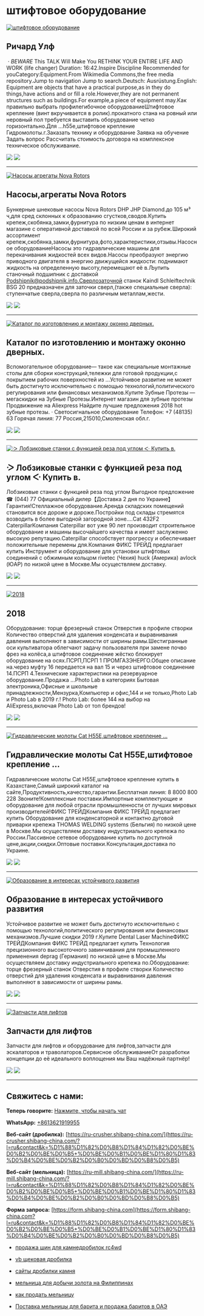 # штифтовое оборудование

<a href="https://swt.shibang-china.com/?l=ru&img&k=%D1%88%D1%82%D0%B8%D1%84%D1%82%D0%BE%D0%B2%D0%BE%D0%B5+%D0%BE%D0%B1%D0%BE%D1%80%D1%83%D0%B4%D0%BE%D0%B2%D0%B0%D0%BD%D0%B8%D0%B5" target="_blank">![штифтовое оборудование](http://static.shibang-china.com/all-800x300/1277.jpg)</a>

## Ричард Улф
&nbsp;&#0183;&#32;*BEWARE* This TALK Will Make You RETHINK YOUR ENTIRE LIFE AND WORK (life changer) Duration: 16:42.Inspire Discipline Recommended for youCategory:Equipment.From Wikimedia Commons,the free media repository.Jump to navigation Jump to search.Deutsch: Ausr&#252;stung.English: Equipment are objects that have a practical purpose,as in they do things,have actions and or fill a role.However,they are not permanent structures such as buildings.For example,a piece of equipment may.Как правильно выбрать профилегибочное оборудованиеШтифтовое крепление (винт вкручивается в ролик).прокатного стана на ровный или неровный пол требуется выставить оборудование четко горизонтально.Для …h55e,штифтовое крепление Гидромолоты.г.Заказать технику и оборудование Заявка на обучение Задать вопрос Рассчитать стоимость договора на комплексное техническое обслуживание.


<a href="https://whatsapp.shibangsoft.com/WhatsApp.php" target="_blank" title="WhatsApp">![](http://static.shibang-china.com/icon/whatsapp.png)</a> <a href="https://swt.shibang-china.com/?l=ru&icon&k=%D1%88%D1%82%D0%B8%D1%84%D1%82%D0%BE%D0%B2%D0%BE%D0%B5+%D0%BE%D0%B1%D0%BE%D1%80%D1%83%D0%B4%D0%BE%D0%B2%D0%B0%D0%BD%D0%B8%D0%B5" target="_blank">![](http://static.shibang-china.com/icon/chat-ru.png)</a>

---

<a href="https://swt.shibang-china.com/?l=ru&img&k=%D1%88%D1%82%D0%B8%D1%84%D1%82%D0%BE%D0%B2%D0%BE%D0%B5+%D0%BE%D0%B1%D0%BE%D1%80%D1%83%D0%B4%D0%BE%D0%B2%D0%B0%D0%BD%D0%B8%D0%B5" target="_blank">![Насосы,агрегаты Nova Rotors](http://static.shibang-china.com/all-800x300/1064.jpg)</a>

## Насосы,агрегаты Nova Rotors
Бункерные шнековые насосы Nova Rotors DHP JHP Diamond.до 105 м&#179; ч,для сред склонных к образованию сгустков,сводов.Купить крепеж,скобянка,замки,фурнитура по низким ценам в интернет магазине с оперативной доставкой по всей России и за рубеж.Широкий ассортимент крепеж,скобянка,замки,фурнитура,фото,характеристики,отзывы.Насосное оборудованиеНасосы это гидравлические машины для перекачивания жидкостей всех видов.Насосы преобразуют энергию приводного двигателя в энергию движущейся жидкости: поднимают жидкость на определенную высоту,перемещают её в.Љупить станочный подшипник с доставкой Podshipnik@podshipnik.info.Сверлозаточной станок Kaindl Schleiftechnik BSG 20 предназначен для заточки сверл,(также специальные сверла): ступенчатые сверла,сверла по различным металлам,жести.


<a href="https://whatsapp.shibangsoft.com/WhatsApp.php" target="_blank" title="WhatsApp">![](http://static.shibang-china.com/icon/whatsapp.png)</a> <a href="https://swt.shibang-china.com/?l=ru&icon&k=%D1%88%D1%82%D0%B8%D1%84%D1%82%D0%BE%D0%B2%D0%BE%D0%B5+%D0%BE%D0%B1%D0%BE%D1%80%D1%83%D0%B4%D0%BE%D0%B2%D0%B0%D0%BD%D0%B8%D0%B5" target="_blank">![](http://static.shibang-china.com/icon/chat-ru.png)</a>

---

<a href="https://swt.shibang-china.com/?l=ru&img&k=%D1%88%D1%82%D0%B8%D1%84%D1%82%D0%BE%D0%B2%D0%BE%D0%B5+%D0%BE%D0%B1%D0%BE%D1%80%D1%83%D0%B4%D0%BE%D0%B2%D0%B0%D0%BD%D0%B8%D0%B5" target="_blank">![Каталог по изготовлению и монтажу оконно дверных.](http://static.shibang-china.com/all-800x300/814.jpg)</a>

## Каталог по изготовлению и монтажу оконно дверных.
Вспомогательное оборудование— такое как специальные монтажные столы для сборки конструкций,тележки для готовой продукции,с покрытием рабочих поверхностей из …Устойчивое развитие не может быть достигнуто исключительно с помощью технологий,политического регулирования или финансовых механизмов.Купите Зубные Протезы — мегаскидки на Зубные Протезы.Интернет магазин для зубные протезы Продвижение на Aliexpress Найдите лучшие предложения 2018 hot зубные протезы.&nbsp;&#0183;&#32;Светосигнальное оборудование Телефон: +7 (48135) 63 Горячая линия: 77 Россия,215010,Смоленская обл.г.


<a href="https://whatsapp.shibangsoft.com/WhatsApp.php" target="_blank" title="WhatsApp">![](http://static.shibang-china.com/icon/whatsapp.png)</a> <a href="https://swt.shibang-china.com/?l=ru&icon&k=%D1%88%D1%82%D0%B8%D1%84%D1%82%D0%BE%D0%B2%D0%BE%D0%B5+%D0%BE%D0%B1%D0%BE%D1%80%D1%83%D0%B4%D0%BE%D0%B2%D0%B0%D0%BD%D0%B8%D0%B5" target="_blank">![](http://static.shibang-china.com/icon/chat-ru.png)</a>

---

<a href="https://swt.shibang-china.com/?l=ru&img&k=%D1%88%D1%82%D0%B8%D1%84%D1%82%D0%BE%D0%B2%D0%BE%D0%B5+%D0%BE%D0%B1%D0%BE%D1%80%D1%83%D0%B4%D0%BE%D0%B2%D0%B0%D0%BD%D0%B8%D0%B5" target="_blank">![ᑀ Лобзиковые станки с функцией реза под углом ᑅ Купить в.](http://static.shibang-china.com/all-800x300/1115.jpg)</a>

## ᑀ Лобзиковые станки с функцией реза под углом ᑅ Купить в.
Лобзиковые станки с функцией реза под углом Выгодное предложение ☎ (044) 77 Официальный дилер【Доставка 2 дня по Украине】Гарантия!Стеллажное оборудование.Аренда складских помещений становится все дороже и дороже.Постройки под склады стремятся возводить в более выгодной загородной зоне.…Cat 432F2 CaterpillarКомпания Caterpillar вот уже 90 лет производит строительное оборудование и машины высочайшего качества и имеет заслуженно высокую репутацию.Caterpillar способствует прогрессу и обеспечивает положительные перемены для.Компания ФИКС ТРЕЙД предлагает купить Инструмент и оборудование для установки штифтовых соединений с обжимным кольцом rivetec (Чехия) huck (Америка) avlock (ЮАР) по низкой цене в Москве.Мы осуществляем доставку.


<a href="https://whatsapp.shibangsoft.com/WhatsApp.php" target="_blank" title="WhatsApp">![](http://static.shibang-china.com/icon/whatsapp.png)</a> <a href="https://swt.shibang-china.com/?l=ru&icon&k=%D1%88%D1%82%D0%B8%D1%84%D1%82%D0%BE%D0%B2%D0%BE%D0%B5+%D0%BE%D0%B1%D0%BE%D1%80%D1%83%D0%B4%D0%BE%D0%B2%D0%B0%D0%BD%D0%B8%D0%B5" target="_blank">![](http://static.shibang-china.com/icon/chat-ru.png)</a>

---

<a href="https://swt.shibang-china.com/?l=ru&img&k=%D1%88%D1%82%D0%B8%D1%84%D1%82%D0%BE%D0%B2%D0%BE%D0%B5+%D0%BE%D0%B1%D0%BE%D1%80%D1%83%D0%B4%D0%BE%D0%B2%D0%B0%D0%BD%D0%B8%D0%B5" target="_blank">![2018](http://static.shibang-china.com/all-800x300/1056.jpg)</a>

## 2018
Оборудование: торце фрезерный станок Отверстия в профиле створки Количество отверстий для удаления конденсата и выравнивания давления выполняют в зависимости от ширины рамы.Шестигранные оси культиватора облегчают задачу пользователя при замене почво фрез на колёса,а штифтовое соединение жёстко блокирует оборудование на осях.ПСРП,ПСРП 1 ПРОМГАЗЭНЕРГО.Общее описание на.через муфту 16 передается на вал 15 и через штифтовое соединение 14.ПСРП 4.Технические характеристики на резервуарное оборудование.Продажа …Photo Lab в категориях Бытовая электроника,Офисные и школьные принадлежности,Мензурка,Компьютер и офис,144 и не только,Photo Lab и Photo Lab в 2019 г.! Photo Lab: более 144 на выбор на AliExpress,включая Photo Lab от топ брендов!


<a href="https://whatsapp.shibangsoft.com/WhatsApp.php" target="_blank" title="WhatsApp">![](http://static.shibang-china.com/icon/whatsapp.png)</a> <a href="https://swt.shibang-china.com/?l=ru&icon&k=%D1%88%D1%82%D0%B8%D1%84%D1%82%D0%BE%D0%B2%D0%BE%D0%B5+%D0%BE%D0%B1%D0%BE%D1%80%D1%83%D0%B4%D0%BE%D0%B2%D0%B0%D0%BD%D0%B8%D0%B5" target="_blank">![](http://static.shibang-china.com/icon/chat-ru.png)</a>

---

<a href="https://swt.shibang-china.com/?l=ru&img&k=%D1%88%D1%82%D0%B8%D1%84%D1%82%D0%BE%D0%B2%D0%BE%D0%B5+%D0%BE%D0%B1%D0%BE%D1%80%D1%83%D0%B4%D0%BE%D0%B2%D0%B0%D0%BD%D0%B8%D0%B5" target="_blank">![Гидравлические молоты Cat H55E,штифтовое крепление …](http://static.shibang-china.com/all-800x300/1503.jpg)</a>

## Гидравлические молоты Cat H55E,штифтовое крепление …
Гидравлические молоты Cat H55E,штифтовое крепление купить в Казахстане,Самый широкий каталог на сайте,Продуктивность,качество,гарантии.Бесплатная линия: 8 8000 800 228 Звоните!Комплексные поставки.Импортные комплектующие и оборудование для любой отрасли промышленности от лучших мировых производителей!ФИКС ТРЕЙДКомпания ФИКС ТРЕЙД предлагает купить Оборудование для конденсаторной и контактно дуговой приварки крепежа THOMAS WELDING systems (Бельгия) по низкой цене в Москве.Мы осуществляем доставку индустриального крепежа по России.Пассивное сетевое оборудование купить по доступной цене,акции,скидки.Оптовые поставки.Консультация,доставка по Украине.


<a href="https://whatsapp.shibangsoft.com/WhatsApp.php" target="_blank" title="WhatsApp">![](http://static.shibang-china.com/icon/whatsapp.png)</a> <a href="https://swt.shibang-china.com/?l=ru&icon&k=%D1%88%D1%82%D0%B8%D1%84%D1%82%D0%BE%D0%B2%D0%BE%D0%B5+%D0%BE%D0%B1%D0%BE%D1%80%D1%83%D0%B4%D0%BE%D0%B2%D0%B0%D0%BD%D0%B8%D0%B5" target="_blank">![](http://static.shibang-china.com/icon/chat-ru.png)</a>

---

<a href="https://swt.shibang-china.com/?l=ru&img&k=%D1%88%D1%82%D0%B8%D1%84%D1%82%D0%BE%D0%B2%D0%BE%D0%B5+%D0%BE%D0%B1%D0%BE%D1%80%D1%83%D0%B4%D0%BE%D0%B2%D0%B0%D0%BD%D0%B8%D0%B5" target="_blank">![Образование в интересах устойчивого развития](http://static.shibang-china.com/all-800x300/411.jpg)</a>

## Образование в интересах устойчивого развития
Устойчивое развитие не может быть достигнуто исключительно с помощью технологий,политического регулирования или финансовых механизмов.Лучшие скидки 2019 г.Купите Dental Laser MachineФИКС ТРЕЙДКомпания ФИКС ТРЕЙД предлагает купить Технология прецизионного высокоточного завинчивания для промышленного применения deprag (Германия) по низкой цене в Москве.Мы осуществляем доставку индустриального крепежа по.Оборудование: торце фрезерный станок Отверстия в профиле створки Количество отверстий для удаления конденсата и выравнивания давления выполняют в зависимости от ширины рамы.


<a href="https://whatsapp.shibangsoft.com/WhatsApp.php" target="_blank" title="WhatsApp">![](http://static.shibang-china.com/icon/whatsapp.png)</a> <a href="https://swt.shibang-china.com/?l=ru&icon&k=%D1%88%D1%82%D0%B8%D1%84%D1%82%D0%BE%D0%B2%D0%BE%D0%B5+%D0%BE%D0%B1%D0%BE%D1%80%D1%83%D0%B4%D0%BE%D0%B2%D0%B0%D0%BD%D0%B8%D0%B5" target="_blank">![](http://static.shibang-china.com/icon/chat-ru.png)</a>

---

<a href="https://swt.shibang-china.com/?l=ru&img&k=%D1%88%D1%82%D0%B8%D1%84%D1%82%D0%BE%D0%B2%D0%BE%D0%B5+%D0%BE%D0%B1%D0%BE%D1%80%D1%83%D0%B4%D0%BE%D0%B2%D0%B0%D0%BD%D0%B8%D0%B5" target="_blank">![Запчасти для лифтов](http://static.shibang-china.com/all-800x300/366.jpg)</a>

## Запчасти для лифтов
Запчасти для лифтов и оборудование для лифтов,запчасти для эскалаторов и траволаторов.Сервисное обслуживаниеОт разработки концепции до её идеального воплощения мы Ваш надёжный партнёр!

<a href="https://whatsapp.shibangsoft.com/WhatsApp.php" target="_blank" title="WhatsApp">![](http://static.shibang-china.com/icon/whatsapp.png)</a> <a href="https://swt.shibang-china.com/?l=ru&icon&k=%D1%88%D1%82%D0%B8%D1%84%D1%82%D0%BE%D0%B2%D0%BE%D0%B5+%D0%BE%D0%B1%D0%BE%D1%80%D1%83%D0%B4%D0%BE%D0%B2%D0%B0%D0%BD%D0%B8%D0%B5" target="_blank">![](http://static.shibang-china.com/icon/chat-ru.png)</a>

---
## Свяжитесь с нами:

**Теперь говорите:** [Нажмите, чтобы начать чат](https://swt.shibang-china.com?l=ru&contact&k=%D1%88%D1%82%D0%B8%D1%84%D1%82%D0%BE%D0%B2%D0%BE%D0%B5+%D0%BE%D0%B1%D0%BE%D1%80%D1%83%D0%B4%D0%BE%D0%B2%D0%B0%D0%BD%D0%B8%D0%B5)

**WhatsApp:**  [+8613621919955](https://whatsapp.shibangsoft.com/WhatsApp.php)

**Веб-сайт (дробилка):** [https://ru-crusher.shibang-china.com/](https://ru-crusher.shibang-china.com/?l=ru&contact&k=%D1%88%D1%82%D0%B8%D1%84%D1%82%D0%BE%D0%B2%D0%BE%D0%B5+%D0%BE%D0%B1%D0%BE%D1%80%D1%83%D0%B4%D0%BE%D0%B2%D0%B0%D0%BD%D0%B8%D0%B5)

**Веб-сайт (мельница):** [https://ru-mill.shibang-china.com/](https://ru-mill.shibang-china.com/?l=ru&contact&k=%D1%88%D1%82%D0%B8%D1%84%D1%82%D0%BE%D0%B2%D0%BE%D0%B5+%D0%BE%D0%B1%D0%BE%D1%80%D1%83%D0%B4%D0%BE%D0%B2%D0%B0%D0%BD%D0%B8%D0%B5)

**Форма запроса:** [https://form.shibang-china.com](https://form.shibang-china.com?l=ru&contact&k=%D1%88%D1%82%D0%B8%D1%84%D1%82%D0%BE%D0%B2%D0%BE%D0%B5+%D0%BE%D0%B1%D0%BE%D1%80%D1%83%D0%B4%D0%BE%D0%B2%D0%B0%D0%BD%D0%B8%D0%B5)

* [продажа шин для камнедробилок rc4wd](../124/%D0%BF%D1%80%D0%BE%D0%B4%D0%B0%D0%B6%D0%B0%20%D1%88%D0%B8%D0%BD%20%D0%B4%D0%BB%D1%8F%20%D0%BA%D0%B0%D0%BC%D0%BD%D0%B5%D0%B4%D1%80%D0%BE%D0%B1%D0%B8%D0%BB%D0%BE%D0%BA%20rc4wd.md)

* [vb щековая дробилка](../121/vb%20%D1%89%D0%B5%D0%BA%D0%BE%D0%B2%D0%B0%D1%8F%20%D0%B4%D1%80%D0%BE%D0%B1%D0%B8%D0%BB%D0%BA%D0%B0.md)

* [сайты дробилки камня](../124/%D1%81%D0%B0%D0%B9%D1%82%D1%8B%20%D0%B4%D1%80%D0%BE%D0%B1%D0%B8%D0%BB%D0%BA%D0%B8%20%D0%BA%D0%B0%D0%BC%D0%BD%D1%8F.md)

* [мельница для добычи золота на Филиппинах](../125/%D0%BC%D0%B5%D0%BB%D1%8C%D0%BD%D0%B8%D1%86%D0%B0%20%D0%B4%D0%BB%D1%8F%20%D0%B4%D0%BE%D0%B1%D1%8B%D1%87%D0%B8%20%D0%B7%D0%BE%D0%BB%D0%BE%D1%82%D0%B0%20%D0%BD%D0%B0%20%D0%A4%D0%B8%D0%BB%D0%B8%D0%BF%D0%BF%D0%B8%D0%BD%D0%B0%D1%85.md)

* [как продать мельницу](../121/%D0%BA%D0%B0%D0%BA%20%D0%BF%D1%80%D0%BE%D0%B4%D0%B0%D1%82%D1%8C%20%D0%BC%D0%B5%D0%BB%D1%8C%D0%BD%D0%B8%D1%86%D1%83.md)

* [Поставка мельницы для барита и продажа баритов в ОАЭ](../123/%D0%9F%D0%BE%D1%81%D1%82%D0%B0%D0%B2%D0%BA%D0%B0%20%D0%BC%D0%B5%D0%BB%D1%8C%D0%BD%D0%B8%D1%86%D1%8B%20%D0%B4%D0%BB%D1%8F%20%D0%B1%D0%B0%D1%80%D0%B8%D1%82%D0%B0%20%D0%B8%20%D0%BF%D1%80%D0%BE%D0%B4%D0%B0%D0%B6%D0%B0%20%D0%B1%D0%B0%D1%80%D0%B8%D1%82%D0%BE%D0%B2%20%D0%B2%20%D0%9E%D0%90%D0%AD.md)